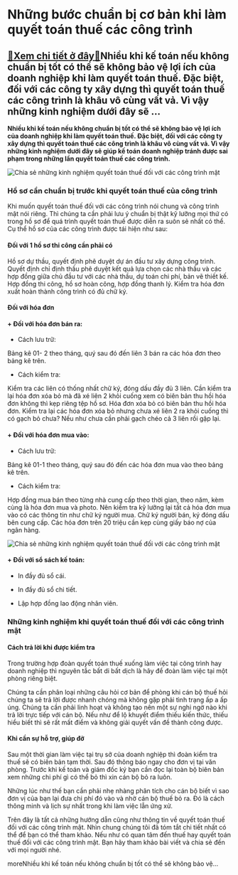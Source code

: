 Những bước chuẩn bị cơ bản khi làm quyết toán thuế các công trình
=================================================================

[:gift:Xem chi tiết ở đây:gift:](https://hddtvn.com/nhung-buoc-chuan-bi-co-ban-khi-lam-quyet-toan-thue-cac-cong-trinh/)Nhiều khi kế toán nếu không chuẩn bị tốt có thể sẽ không bảo vệ lợi ích của doanh nghiệp khi làm quyết toán thuế. Đặc biệt, đối với các công ty xây dựng thì quyết toán thuế các công trình là khâu vô cùng vất vả. Vì vậy những kinh nghiệm dưới đây sẽ …
----------------------------------------------------------------------------------------------------------------------------------------------------------------------------------------------------------------------------------------------------------

**Nhiều khi kế toán nếu không chuẩn bị tốt có thể sẽ không bảo vệ lợi ích của doanh nghiệp khi làm quyết toán thuế. Đặc biệt, đối với các công ty xây dựng thì quyết toán thuế các công trình là khâu vô cùng vất vả. Vì vậy những kinh nghiệm dưới đây sẽ giúp kế toán doanh nghiệp tránh được sai phạm trong những lần quyết toán thuế các công trình.**


![Chia sẻ những kinh nghiệm quyết toán thuế đối với các công trình mật](https://hddtvn.com/wp-content/uploads/2021/01/maxresdefault-4.jpg "Chia sẻ những kinh nghiệm quyết toán thuế đối với các công trình mật")


### Hồ sơ cần chuẩn bị trước khi quyết toán thuế của công trình


Khi muốn quyết toán thuế đối với các công trình nói chung và công trình mật nói riêng. Thì chúng ta cần phải lưu ý chuẩn bị thật kỹ lưỡng mọi thứ có trong hồ sơ để quá trình quyết toán thuế được diễn ra suôn sẻ nhất có thể. Cụ thể hồ sơ của các công trình được tái hiện như sau:


#### Đối với 1 hồ sơ thi công cần phải có


Hồ sơ dự thầu, quyết định phê duyệt dự án đầu tư xây dựng công trình. Quyết định chỉ định thầu phê duyệt kết quả lựa chọn các nhà thầu và các hợp đồng giữa chủ đầu tư với các nhà thầu, dự toán chi phí, bản vẽ thiết kế. Hợp đồng thi công, hồ sơ hoàn công, hợp đồng thanh lý. Kiểm tra hóa đơn xuất hoàn thành công trình có đủ chữ ký.


#### Đối với hóa đơn


#### **+ Đối với hóa đơn bán ra:**


* Cách lưu trữ:


Bảng kê 01- 2 theo tháng, quý sau đó đến liên 3 bán ra các hóa đơn theo bảng kê trên.


* Cách kiểm tra:


Kiểm tra các liên có thống nhất chữ ký, đóng dấu đầy đủ 3 liên. Cần kiểm tra lại hóa đơn xóa bỏ mà đã xé liên 2 khỏi cuống xem có biên bản thu hồi hóa đơn không thì kẹp riêng tệp hồ sơ. Hóa đơn xóa bỏ có biên bản thu hồi hóa đơn. Kiểm tra lại các hóa đơn xóa bỏ nhưng chưa xé liên 2 ra khỏi cuống thì có gạch bỏ chưa? Nếu như chưa cần phải gạch chéo cả 3 liên rồi gập lại.


#### + Đối với hóa đơn mua vào:


* Cách lưu trữ:


Bảng kê 01-1 theo tháng, quý sau đó đến các hóa đơn mua vào theo bảng kê trên.


* Cách kiểm tra:


Hợp đồng mua bán theo từng nhà cung cấp theo thời gian, theo năm, kèm cùng là hóa đơn mua và photo. Nên kiểm tra kỹ lưỡng lại tất cả hóa đơn mua vào có các thông tin như chữ ký người mua. Chữ ký người bán, ký đóng dấu bên cung cấp. Các hóa đơn trên 20 triệu cần kẹp cùng giấy báo nợ của ngân hàng.


![Chia sẻ những kinh nghiệm quyết toán thuế đối với các công trình mật](https://hddtvn.com/wp-content/uploads/2021/01/kinh-nghiem-khi-quyet-toan-thue-voi-co-quan-thue.png "Chia sẻ những kinh nghiệm quyết toán thuế đối với các công trình mật")


#### + Đối với sổ sách kế toán:


* In đầy đủ sổ cái.


* In đầy đủ sổ chi tiết.


* Lập hợp đồng lao động nhân viên.


### Những kinh nghiệm khi quyết toán thuế đối với các công trình mật


#### Cách trả lời khi được kiểm tra


Trong trường hợp đoàn quyết toán thuế xuống làm việc tại công trình hay doanh nghiệp thì nguyên tắc bất di bất dịch là hãy để đoàn làm việc tại một phòng riêng biệt.


Chúng ta cần phân loại những câu hỏi cơ bản để phòng khi cán bộ thuế hỏi chúng ta sẽ trả lời được nhanh chóng mà không gặp phải tình trạng ấp a ấp úng. Chúng ta cần phải linh hoạt và không tạo nên một sự nghi ngờ nào khi trả lời trực tiếp với cán bộ. Nếu như để lộ khuyết điểm thiếu kiến thức, thiếu hiểu biết thì sẽ rất mất điểm và không giải quyết vấn đề thành công được.


#### Khi cần sự hỗ trợ, giúp đỡ


Sau một thời gian làm việc tại trụ sở của doanh nghiệp thì đoàn kiểm tra thuế sẽ có biên bản tạm thời. Sau đó thông báo ngay cho đơn vị tại văn phòng. Trước khi kế toán và giám đốc ký bạn cần đọc lại toàn bộ biên bản xem những chi phí gì có thể bỏ thì xin cán bộ bỏ ra luôn.


Những lúc như thế bạn cần phải nhẹ nhàng phân tích cho cán bộ biết vì sao đơn vị của bạn lại đưa chi phí đó vào và nhờ cán bộ thuế bỏ ra. Đó là cách thông minh và lịch sự nhất trong khi làm việc lẫn ứng xử.


Trên đây là tất cả những hướng dẫn cũng như thông tin về quyết toán thuế đối với các công trình mật. Nhìn chung chúng tôi đã tóm tắt chi tiết nhất có thể để bạn có thể tham khảo. Nếu như có quan tâm đến thuế hay quyết toán thuế đối với các công trình mật. Bạn hãy tham khảo bài viết và chia sẻ đến với mọi người nhé.


moreNhiều khi kế toán nếu không chuẩn bị tốt có thể sẽ không bảo vệ…

